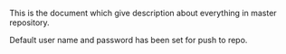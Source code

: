 This is the document which give description about everything in master repository.

Default user name and password has been set for push to repo.